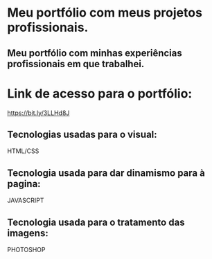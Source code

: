 # Meu portfólio com meus projetos profissionais.
## Meu portfólio com minhas experiências profissionais em que trabalhei.

# Link de acesso para o portfólio:
https://bit.ly/3LLHd8J

## Tecnologias usadas para o visual:
HTML/CSS

## Tecnologia usada para dar dinamismo para à pagina:
JAVASCRIPT

## Tecnologia usada para o tratamento das imagens:
PHOTOSHOP
